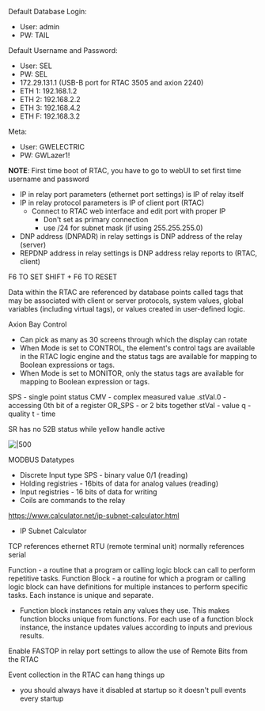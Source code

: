   
Default Database Login:
-   User: admin
-   PW: TAIL

Default Username and Password:
- User: SEL
- PW: SEL
- 172.29.131.1 (USB-B port for RTAC 3505 and axion 2240)
- ETH 1: 192.168.1.2
- ETH 2: 192.168.2.2
- ETH 3: 192.168.4.2
- ETH F: 192.168.3.2

Meta:
- User: GWELECTRIC
- PW: GWLazer1!

**NOTE**: First time boot of RTAC, you have to go to webUI to set first time username and password

- IP in relay port parameters (ethernet port settings) is IP of relay itself
- IP in relay protocol parameters is IP of client port (RTAC)
	- Connect to RTAC web interface and edit port with proper IP
		- Don't set as primary connection
		- use /24 for subnet mask (if using 255.255.255.0)
- DNP address (DNPADR) in relay settings is DNP address of the relay (server)
- REPDNP address in relay settings is DNP address relay reports to (RTAC, client)

F6 TO SET
SHIFT + F6 TO RESET

Data within the RTAC are referenced by database points called tags that may be associated with client or server protocols, system values, global variables (including virtual tags), or values created in user-defined logic.



Axion Bay Control
-   Can pick as many as 30 screens through which the display can rotate
-   When Mode is set to CONTROL, the element's control tags are available in the RTAC logic engine and the status tags are available for mapping to Boolean expressions or tags.
-   When Mode is set to MONITOR, only the status tags are available for mapping to Boolean expression or tags.



SPS - single point status
CMV - complex measured value
.stVal.0 - accessing 0th bit of a register
OR_SPS - or 2 bits together
stVal - value
q - quality
t - time

SR has no 52B status while yellow handle active

![|500](DA-RTAC-image2.png)

MODBUS Datatypes
- Discrete Input type SPS - binary value 0/1 (reading)
- Holding registries - 16bits of data for analog values (reading)
- Input registries - 16 bits of data for writing
- Coils are commands to the relay

https://www.calculator.net/ip-subnet-calculator.html
- IP Subnet Calculator

TCP references ethernet
RTU (remote terminal unit) normally references serial

Function - a routine that a program or calling logic block can call to perform repetitive tasks.
Function Block - a routine for which a program or calling logic block can have definitions for multiple instances to perform specific tasks. Each instance is unique and separate.
- Function block instances retain any values they use. This makes function blocks unique from functions. For each use of a function block instance, the instance updates values according to inputs and previous results.

Enable FASTOP in relay port settings to allow the use of Remote Bits from the RTAC

Event collection in the RTAC can hang things up
- you should always have it disabled at startup so it doesn't pull events every startup